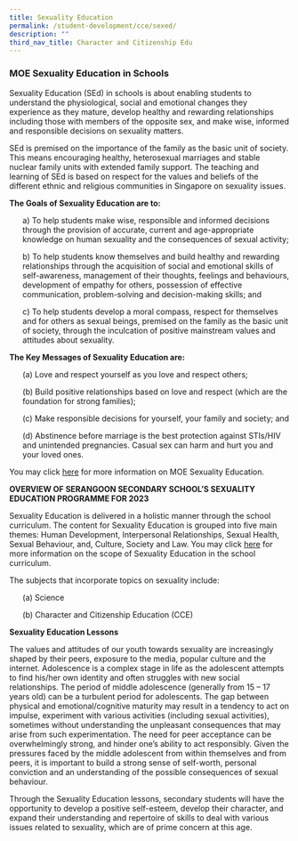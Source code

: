 ```yaml
---
title: Sexuality Education
permalink: /student-development/cce/sexed/
description: ""
third_nav_title: Character and Citizenship Edu
---
```

### MOE Sexuality Education in Schools

Sexuality Education (SEd) in schools is about enabling students to understand the physiological, social and emotional changes they experience as they mature, develop healthy and rewarding relationships including those with members of the opposite sex, and make wise, informed and responsible decisions on sexuality matters. 

SEd is premised on the importance of the family as the basic unit of society. This means encouraging healthy, heterosexual marriages and stable nuclear family units with extended family support. The teaching and learning of SEd is based on respect for the values and beliefs of the different ethnic and religious communities in Singapore on sexuality issues.

**The Goals of Sexuality Education are to:**

<ul>a) To help students make wise, responsible and informed decisions through the provision of accurate, current and age-appropriate knowledge on human sexuality and the consequences of sexual activity;</ul>

<ul>b) To help students know themselves and build healthy and rewarding relationships through the acquisition of social and emotional skills of self-awareness, management of their thoughts, feelings and behaviours, development of empathy for others, possession of effective communication, problem-solving and decision-making skills; and</ul>

<ul>c) To help students develop a moral compass, respect for themselves and for others as sexual beings, premised on the family as the basic unit of society, through the inculcation of positive mainstream values and attitudes about sexuality.</ul>

**The Key Messages of Sexuality Education are:**

<ul>(a)	Love and respect yourself as you love and respect others;</ul>

<ul>(b)	Build positive relationships based on love and respect (which are the foundation for strong families);</ul>

<ul>(c)	Make responsible decisions for yourself, your family and society; and</ul>

<ul>(d)	Abstinence before marriage is the best protection against STIs/HIV and unintended pregnancies. Casual sex can harm and hurt you and your loved ones.</ul>

You may click [here](https://go.gov.sg/moe-sexuality-education) for more information on MOE Sexuality Education.

**OVERVIEW OF SERANGOON SECONDARY SCHOOL’S SEXUALITY EDUCATION PROGRAMME FOR 2023**

Sexuality Education is delivered in a holistic manner through the school curriculum. The content for Sexuality Education is grouped into five main themes: Human Development, Interpersonal Relationships, Sexual Health, Sexual Behaviour, and, Culture, Society and Law. You may click [here](https://go.gov.sg/moe-sexuality-education-scope) for more information on the scope of Sexuality Education in the school curriculum.

The subjects that incorporate topics on sexuality include: 
<ul>(a) Science</ul>
<ul>(b) Character and Citizenship Education (CCE)</ul>

**Sexuality Education Lessons**

The values and attitudes of our youth towards sexuality are increasingly shaped by their peers, exposure to the media, popular culture and the internet. Adolescence is a complex stage in life as the adolescent attempts to find his/her own identity and often struggles with new social relationships. The period of middle adolescence (generally from 15 – 17 years old) can be a turbulent period for adolescents. The gap between physical and emotional/cognitive maturity may result in a tendency to act on impulse, experiment with various activities (including sexual activities), sometimes without understanding the unpleasant consequences that may arise from such experimentation. The need for peer acceptance can be overwhelmingly strong, and hinder one’s ability to act responsibly.  Given the pressures faced by the middle adolescent from within themselves and from peers, it is important to build a strong sense of self-worth, personal conviction and an understanding of the possible consequences of sexual behaviour.

Through the Sexuality Education lessons, secondary students will have the opportunity to develop a positive self-esteem, develop their character, and expand their understanding and repertoire of skills to deal with various issues related to sexuality, which are of prime concern at this age. 
